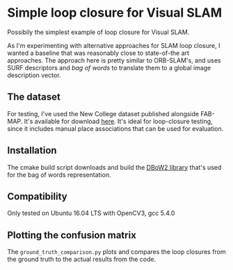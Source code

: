 # Simple loop closure for Visual SLAM

Possibily the simplest example of loop closure for Visual SLAM.

As I'm experimenting with alternative approaches for SLAM loop closure, I wanted a baseline that was reasonably close to state-of-the art approaches. The approach here is pretty similar to ORB-SLAM's, and uses SURF descriptors and *bag of words* to translate them to a global image description vector.

## The dataset

For testing, I've used the New College dataset published alongside FAB-MAP. It's available for download [here](http://www.ijrr.org/ijrr_2008/volume27-issue6/090961/3_data.htm). It's ideal for loop-closure testing, since it includes manual place associations that can be used for evaluation.

## Installation

The cmake build script downloads and build the [DBoW2 library](https://github.com/dorian3d/DBoW2) that's used for the bag of words representation.

## Compatibility

Only tested on Ubuntu 16.04 LTS with OpenCV3, gcc 5.4.0

## Plotting the confusion matrix

The `ground_truth_comparison.py` plots and compares the loop closures from the ground truth to the actual results from the code.
